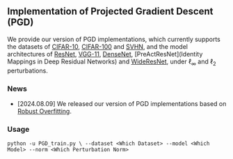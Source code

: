 ## Implementation of Projected Gradient Descent (PGD)

We provide our version of PGD implementations, which currently supports the datasets of [CIFAR-10](https://www.cs.toronto.edu/~kriz/cifar.html), [CIFAR-100](https://www.cs.toronto.edu/~kriz/cifar.html) and [SVHN](http://ufldl.stanford.edu/housenumbers/), and the model architectures of [ResNet](https://arxiv.org/abs/1512.03385), [VGG-11](https://arxiv.org/abs/1409.1556), [DenseNet](https://arxiv.org/abs/1608.06993), [PreActResNet](Identity Mappings in Deep Residual Networks) and [WideResNet](https://arxiv.org/abs/1605.07146), under $\ell_\infty$ and $\ell_2$ perturbations.

### News

- [2024.08.09] We released our version of PGD implementations based on [Robust Overfitting](https://github.com/locuslab/robust_overfitting).

### Usage

`python -u PGD_train.py \
        --dataset <Which Dataset> --model <Which Model> --norm <Which Perturbation Norm>`
